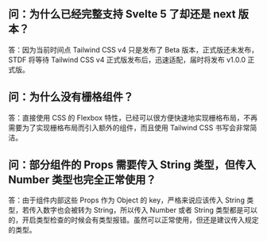 ## 问：为什么已经完整支持 Svelte 5 了却还是 next 版本？

答：因为当前时间点 Tailwind CSS v4 只是发布了 Beta 版本，正式版还未发布，STDF 将等待 Tailwind CSS v4 正式版发布后，迅速适配，届时将发布 v1.0.0 正式版。

## 问：为什么没有栅格组件？

答：直接使用 CSS 的 Flexbox 特性，已经可以很方便快速地实现栅格布局，不再需要为了实现栅格布局而引入额外的组件，而且使用 Tailwind CSS 书写会非常简洁。

## 问：部分组件的 Props 需要传入 String 类型，但传入 Number 类型也完全正常使用？

答：由于组件内部这些 Props 作为 Object 的 key，严格来说应该传入 String 类型，若传入数字也会被转为 String，所以传入 Number 或者 String 类型都是可以的，开启类型检查的时候会有类型报错。虽然可以正常使用，但还是建议传入规定的类型。
